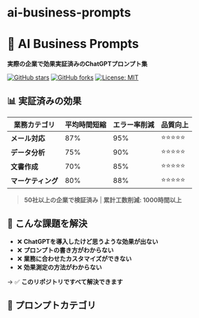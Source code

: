 # ai-business-prompts

# 🚀 AI Business Prompts
**実際の企業で効果実証済みのChatGPTプロンプト集**

[![GitHub stars](https://img.shields.io/github/stars/yourusername/ai-business-prompts.svg)](https://github.com/yourusername/ai-business-prompts/stargazers)
[![GitHub forks](https://img.shields.io/github/forks/yourusername/ai-business-prompts.svg)](https://github.com/yourusername/ai-business-prompts/network)
[![License: MIT](https://img.shields.io/badge/License-MIT-yellow.svg)](https://opensource.org/licenses/MIT)

## 📊 実証済みの効果

| 業務カテゴリ | 平均時間短縮 | エラー率削減 | 品質向上 |
|------------|------------|------------|--------|
| **メール対応** | 87% | 95% | ⭐⭐⭐⭐⭐ |
| **データ分析** | 75% | 90% | ⭐⭐⭐⭐⭐ |
| **文書作成** | 70% | 85% | ⭐⭐⭐⭐⭐ |
| **マーケティング** | 80% | 88% | ⭐⭐⭐⭐⭐ |

> **50社以上の企業で検証済み** | **累計工数削減: 1000時間以上**

## 🎯 こんな課題を解決

- ❌ **ChatGPTを導入したけど思うような効果が出ない**
- ❌ **プロンプトの書き方がわからない**  
- ❌ **業務に合わせたカスタマイズができない**
- ❌ **効果測定の方法がわからない**

→ ✅ **このリポジトリですべて解決できます**

## 📁 プロンプトカテゴリ

